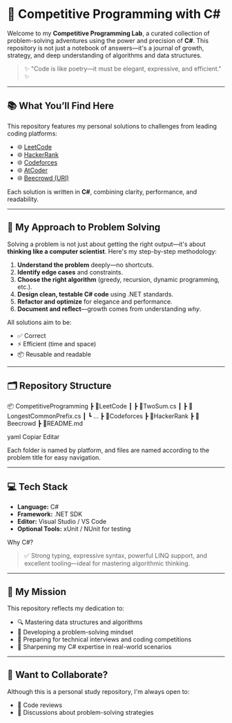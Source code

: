# 🚀 Competitive Programming with C#

Welcome to my **Competitive Programming Lab**, a curated collection of problem-solving adventures using the power and precision of **C#**. This repository is not just a notebook of answers—it's a journal of growth, strategy, and deep understanding of algorithms and data structures.

> ✨ "Code is like poetry—it must be elegant, expressive, and efficient." ✨

---

## 📚 What You’ll Find Here

This repository features my personal solutions to challenges from leading coding platforms:

- 🌐 [LeetCode](https://leetcode.com)
- 🌐 [HackerRank](https://www.hackerrank.com/)
- 🌐 [Codeforces](https://codeforces.com/)
- 🌐 [AtCoder](https://atcoder.jp/)
- 🌐 [Beecrowd (URI)](https://www.beecrowd.com.br/)

Each solution is written in **C#**, combining clarity, performance, and readability.

---

## 🧠 My Approach to Problem Solving

Solving a problem is not just about getting the right output—it's about **thinking like a computer scientist**. Here's my step-by-step methodology:

1. **Understand the problem** deeply—no shortcuts.
2. **Identify edge cases** and constraints.
3. **Choose the right algorithm** (greedy, recursion, dynamic programming, etc.).
4. **Design clean, testable C# code** using .NET standards.
5. **Refactor and optimize** for elegance and performance.
6. **Document and reflect**—growth comes from understanding _why_.

All solutions aim to be:

- ✅ Correct
- ⚡ Efficient (time and space)
- 📦 Reusable and readable

---

## 🗂️ Repository Structure

📦 CompetitiveProgramming
┣ 📂LeetCode
┃ ┣ 📜TwoSum.cs
┃ ┣ 📜LongestCommonPrefix.cs
┃ ┗ ...
┣ 📂Codeforces
┣ 📂HackerRank
┣ 📂Beecrowd
┣ 📜README.md

yaml
Copiar
Editar

Each folder is named by platform, and files are named according to the problem title for easy navigation.

---

## 💻 Tech Stack

- **Language:** C#
- **Framework:** .NET SDK
- **Editor:** Visual Studio / VS Code
- **Optional Tools:** xUnit / NUnit for testing

Why C#?  
> ✅ Strong typing, expressive syntax, powerful LINQ support, and excellent tooling—ideal for mastering algorithmic thinking.

---

## 🥅 My Mission

This repository reflects my dedication to:

- 🔍 Mastering data structures and algorithms
- 🧠 Developing a problem-solving mindset
- 🎯 Preparing for technical interviews and coding competitions
- 💼 Sharpening my C# expertise in real-world scenarios

---

## 🤝 Want to Collaborate?

Although this is a personal study repository, I'm always open to:

- 👀 Code reviews
- 💬 Discussions about problem-solving strategies
